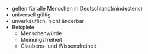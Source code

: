 - gelten für alle Menschen in Deutschland(mindestens)
- universell gültig
- unverkäuflich, nicht änderbar
- Beispiele
	- Menschenwürde
	- Meinungsfreiheit
	- Glaubens- und Wissensfreiheit